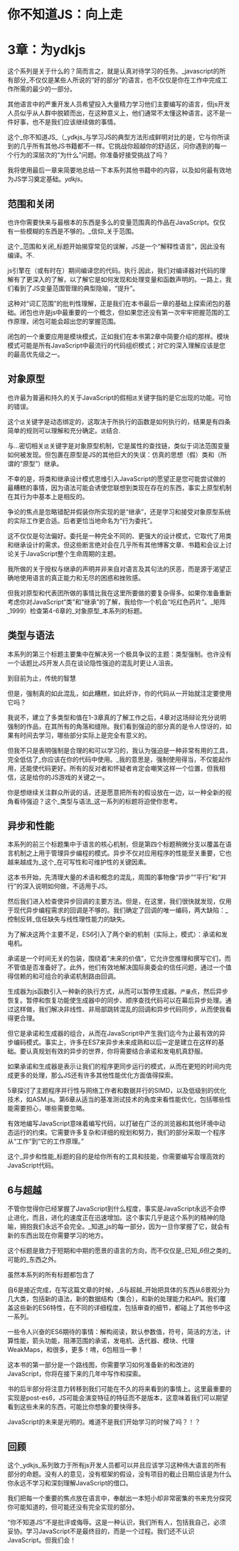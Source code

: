 
# 你不知道JS：向上走

# 3章：为ydkjs

这个系列是关于什么的？简而言之，就是认真对待学习的任务。_javascript的所有部分_不仅仅是某些人所说的“好的部分”的语言，也不仅仅是你在工作中完成工作所需的最少的一部分。

其他语言中的严重开发人员希望投入大量精力学习他们主要编写的语言，但js开发人员似乎从人群中脱颖而出，在这种意义上，他们通常不太懂这种语言。这不是一件好事，也不是我们应该继续做的事情。

这个_你不知道JS_（_ydkjs_与学习JS的典型方法形成鲜明对比的是，它与你所读到的几乎所有其他JS书籍都不一样。它挑战你超越你的舒适区，问你遇到的每一个行为的深层次的“为什么”问题。你准备好接受挑战了吗？

我将使用最后一章来简要地总结一下本系列其他书籍中的内容，以及如何最有效地为JS学习奠定基础。_ydkjs_。

## 范围和关闭

也许你需要快来与最根本的东西是多么的变量范围真的作品在JavaScript。仅仅有一些模糊的东西是不够的。_信仰_关于范围。

这个_范围和关闭_标题开始揭穿常见的误解，JS是一个“解释性语言”，因此没有编译。不.

js引擎在（或有时在）期间编译您的代码。执行.因此，我们对编译器对代码的理解有了更深入的了解，以了解它是如何发现和处理变量和函数声明的。一路上，我们看到了JS变量范围管理的典型隐喻，“提升”。

这种对“词汇范围”的批判性理解，正是我们在本书最后一章的基础上探索闭包的基础。闭包也许是js中最重要的一个概念，但如果您还没有第一次牢牢把握范围的工作原理，闭包可能会超出您的掌握范围。

闭包的一个重要应用是模块模式，正如我们在本书第2章中简要介绍的那样。模块模式可能是所有JavaScript中最流行的代码组织模式；对它的深入理解应该是您的最高优先级之一。

## 对象原型

也许最为普遍和持久的关于JavaScript的假相`这`关键字指的是它出现的功能。可怕的错误。

这个`这`关键字是动态绑定的，这取决于所执行的函数是如何执行的，结果是有四条简单的规则可以理解和充分确定。`这`结合.

与…密切相关`这`关键字是对象原型机制，它是属性的查找链，类似于词法范围变量如何被发现。但包裹在原型是JS的其他巨大的失误：仿真的思想（假）类和（所谓的“原型”）继承。

不幸的是，将类和继承设计模式思维引入JavaScript的愿望正是您可能尝试做的最糟糕的事情，因为语法可能会诱使您联想到类现在存在的东西，事实上原型机制在其行为中基本上是相反的。

争论的焦点是忽略错配并假装你所实现的是“继承”，还是学习和接受对象原型系统的实际工作更合适。后者更恰当地命名为“行为委托”。

这不仅仅是句法偏好。委托是一种完全不同的、更强大的设计模式，它取代了用类和继承设计的需求。但这些断言绝对会在几乎所有其他博客文章、书籍和会议上讨论关于JavaScript整个生命周期的主题。

我所做的关于授权与继承的声明并非来自对语言及其句法的厌恶，而是源于渴望正确地使用语言的真正能力和无尽的困惑和挫败感。

但我对原型和代表团所做的事情比我在这里所要做的要复杂得多。如果你准备重新考虑你对JavaScript“类”和“继承”的了解，我给你一个机会“吃红色药片”。_矩阵_1999）检查第4-6章的_对象原型_本系列的标题。

## 类型与语法

本系列的第三个标题主要集中在解决另一个极具争议的主题：类型强制。也许没有一个话题比JS开发人员在谈论隐性强迫的混乱时更让人沮丧。

到目前为止，传统的智慧

但是，强制真的如此混乱，如此糟糕，如此奸诈，你的代码从一开始就注定要使用它吗？

我说不，建立了多类型和值在1-3章真的了解工作之后，4章对这场辩论充分说明强制的作品，在其所有的角落和缝隙。我们看到强迫的部分真的是令人惊讶的，如果有时间去学习，哪些部分实际上是完全有意义的。

但我不只是表明强制是合理的和可以学习的，我认为强迫是一种非常有用的工具，完全低估了_你应该在你的代码中使用。_我的意思是，强制使用得当，不仅能起作用，还能使代码更好。所有的反对者和怀疑者肯定会嘲笑这样一个位置，但我相信，这是给你的JS游戏的关键之一。

你是想继续关注群众所说的话，还是愿意把所有的假设放在一边，以一种全新的视角看待强迫？这个_类型与语法_这一系列的标题将迫使你思考。

## 异步和性能

本系列的前三个标题集中于语言的核心机制，但是第四个标题稍微分支以覆盖在语言机制之上用于管理异步编程的模式。异步不仅对应用程序的性能至关重要，它也越来越成为_这个_在可写性和可维护性的关键因素。

这本书开始，先清理大量的术语和概念的混乱，周围的事物像“异步”“平行”和“并行”的深入说明如何做，不适用于JS。

然后我们进入检查使异步回调的主要方法。但是，在这里，我们很快就发现，仅用于现代异步编程需求的回调是不够的。我们确定了回调的唯一编码，两大缺陷：_控制反转_信任缺失与线性理性能力的缺失。

为了解决这两个主要不足，ES6引入了两个新的机制（实际上，模式）：承诺和发电机。

承诺是一个时间无关的包装，围绕着“未来的价值”，它允许您推理和撰写它们，而不管值是否准备好了。此外，他们有效地解决国际奥委会的信任问题，通过一个值得信赖的和可组合的承诺机制路由回调。

生成器为js函数引入一种新的执行方式，从而可以暂停生成器。`产量`点，然后异步恢复。暂停和恢复功能使生成器中的同步、顺序查找代码可以在幕后异步处理。通过这样做，我们解决非线性、非局部跳转混乱的回调和异步代码同步，从而使我看得更合理。

但它是承诺和生成器的组合，从而在JavaScript中产生我们迄今为止最有效的异步编码模式。事实上，许多在ES7来异步未来成熟和以后一定是建立在这样的基础。要认真规划有效的异步的世界，你将需要结合承诺和发电机真舒服。

如果承诺和生成器是表示让我们的程序更同步运行的模式，从而在更短的时间内完成更多的处理，那么JS还有许多其他性能优化方面值得探索。

5章探讨了主题程序并行性与网络工作者和数据并行的SIMD，以及低级别的优化技术，如ASM.js。第6章从适当的基准测试技术的角度来看性能优化，包括哪些性能需要担心，哪些需要忽略。

有效地编写JavaScript意味着编写代码，以打破在广泛的浏览器和其他环境中动态运行的约束。它需要许多复杂和详细的规划和努力，我们的部分采取一个程序从“工作”到“它的工作原理。”

这个_异步和性能_标题的目的是给你所有的工具和技能，你需要编写合理高效的JavaScript代码。

## 6与超越

不管你觉得你已经掌握了JavaScript到什么程度，事实是JavaScript永远不会停止进化，而且，进化的速度正在迅速增加。这个事实几乎是这个系列的精神的隐喻，拥抱我们永远不会完全。_知道_js的每一部分，因为一旦你掌握了它，就会有新的东西出现在你需要学习的地方。

这个标题是致力于短期和中期的愿景的语言的方向，而不仅仅是_已知_6但之类的_可能的_东西之外。

虽然本系列的所有标题都包含了

自6是接近完成，在写这篇文章的时候，_6与超越_开始把具体的东西从6景观分为几大类，包括新的语法，新的数据结构（集合），和新的处理能力和API。我们覆盖这些新的ES6特性，在不同的详细程度，包括审查的细节，都碰上了其他书中这一系列。

一些令人兴奋的ES6期待的事情：解构阅读，默认参数值，符号，简洁的方法，计算性能，箭头功能，阻滞范围的承诺，发电机、迭代器、模块、代理WeakMaps，和很多，更多！唷，6包相当一拳！

这本书的第一部分是一个路线图，你需要学习如何准备新的和改进的JavaScript，你将在接下来的几年中写作和探索。

书的后半部分将注意力转移到我们可能在不久的将来看到的事情上。这里最重要的实现是post-es6，JS可能会演变特征的特征而不是版本，这意味着我们可以期望看到这些未来的东西，可能比你想象的要快得多。

JavaScript的未来是光明的。难道不是我们开始学习的时候了吗？！？

## 回顾

这个_ydkjs_系列致力于所有js开发人员都可以并且应该学习这种伟大语言的所有部分的命题。没有人的意见，没有框架的假设，没有项目的截止日期应该是为什么你永远不学习和深刻理解JavaScript的借口。

我们把每一个重要的焦点放在语言中，奉献出一本短小却非常密集的书来充分探究你可能知道的，但可能还没有完全实现的部分。

“你不知道JS”不是批评或侮辱。这是一种认识，我们所有人，包括我自己，必须妥协。学习JavaScript不是最终目的，而是一个过程。我们还不认识JavaScript。但我们会！
